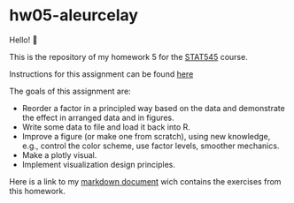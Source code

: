 # hw05-aleurcelay

Hello! :raising_hand:

This is the repository of my homework 5 for the [STAT545](http://stat545.com) course.

Instructions for this assignment can be found [here](http://stat545.com/Classroom/assignments/hw05/hw05.html)

The goals of this assignment are:

* Reorder a factor in a principled way based on the data and demonstrate the effect in arranged data and in figures.
* Write some data to file and load it back into R.
* Improve a figure (or make one from scratch), using new knowledge, e.g., control the color scheme, use factor levels, smoother mechanics.
* Make a plotly visual.
* Implement visualization design principles.

Here is a link to my [markdown document](hw05_factor_figure_mgmt.md) wich contains the exercises from this homework.
